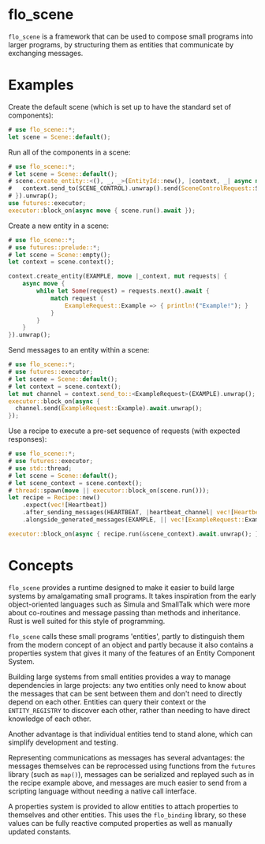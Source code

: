 
# flo_scene

`flo_scene` is a framework that can be used to compose small programs into larger programs, by structuring them
as entities that communicate by exchanging messages.

# Examples

Create the default scene (which is set up to have the standard set of components):

```Rust
# use flo_scene::*;
let scene = Scene::default();
```

Run all of the components in a scene:

```Rust
# use flo_scene::*;
# let scene = Scene::default();
# scene.create_entity::<(), _, _>(EntityId::new(), |context, _| async move {
#   context.send_to(SCENE_CONTROL).unwrap().send(SceneControlRequest::StopScene).await.unwrap();
# }).unwrap();
use futures::executor;
executor::block_on(async move { scene.run().await });
```

Create a new entity in a scene:

```Rust
# use flo_scene::*;
# use futures::prelude::*;
# let scene = Scene::empty();
let context = scene.context();

context.create_entity(EXAMPLE, move |_context, mut requests| {
    async move {
        while let Some(request) = requests.next().await {
            match request {
                ExampleRequest::Example => { println!("Example!"); }
            }
        }
    }
}).unwrap();
```

Send messages to an entity within a scene:

```Rust
# use flo_scene::*;
# use futures::executor;
# let scene = Scene::default();
# let context = scene.context();
let mut channel = context.send_to::<ExampleRequest>(EXAMPLE).unwrap();
executor::block_on(async { 
  channel.send(ExampleRequest::Example).await.unwrap();
});
```

Use a recipe to execute a pre-set sequence of requests (with expected responses):

```Rust
# use flo_scene::*;
# use futures::executor;
# use std::thread;
# let scene = Scene::default();
# let scene_context = scene.context();
# thread::spawn(move || executor::block_on(scene.run()));
let recipe = Recipe::new()
    .expect(vec![Heartbeat])
    .after_sending_messages(HEARTBEAT, |heartbeat_channel| vec![HeartbeatRequest::RequestHeartbeat(heartbeat_channel)])
    .alongside_generated_messages(EXAMPLE, || vec![ExampleRequest::Example]);

executor::block_on(async { recipe.run(&scene_context).await.unwrap(); });
```

# Concepts

`flo_scene` provides a runtime designed to make it easier to build large systems by amalgamating small programs. It takes
inspiration from the early object-oriented languages such as Simula and SmallTalk which were more about co-routines and
message passing than methods and inheritance. Rust is well suited for this style of programming.

`flo_scene` calls these small programs 'entities', partly to distinguish them from the modern concept of an object and
partly because it also contains a properties system that gives it many of the features of an Entity Component System.

Building large systems from small entities provides a way to manage dependencies in large projects: any two entities 
only need to know about the messages that can be sent between them and don't need to directly depend on each other.
Entities can query their context or the `ENTITY_REGISTRY` to discover each other, rather than needing to have
direct knowledge of each other.

Another advantage is that individual entities tend to stand alone, which can simplify development and testing.

Representing communications as messages has several advantages: the messages themselves can be reprocessed using
functions from the `futures` library (such as `map()`), messages can be serialized and replayed such as in the recipe
example above, and messages are much easier to send from a scripting language without needing a native call interface.

A properties system is provided to allow entities to attach properties to themselves and other entities. This uses the
`flo_binding` library, so these values can be fully reactive computed properties as well as manually updated constants.

